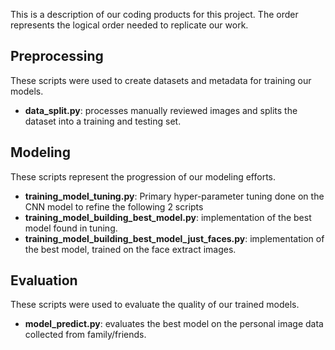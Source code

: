 This is a description of our coding products for this project.  The order represents the logical order needed to replicate our work.

## Preprocessing
These scripts were used to create datasets and metadata for training our models. 
* <b>data_split.py</b>:  processes manually reviewed images and splits the dataset into a training and testing set.

## Modeling
These scripts represent the progression of our modeling efforts.
  * <b>training_model_tuning.py</b>:  Primary hyper-parameter tuning done on the CNN model to refine the following 2 scripts
  * <b>training_model_building_best_model.py</b>:  implementation of the best model found in tuning.
  * <b>training_model_building_best_model_just_faces.py</b>:  implementation of the best model, trained on the face extract images.
  
## Evaluation
These scripts were used to evaluate the quality of our trained models.
* <b>model_predict.py</b>:  evaluates the best model on the personal image data collected from family/friends.
